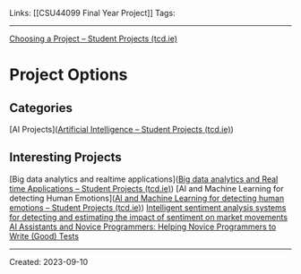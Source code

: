 Links: [[CSU44099 Final Year Project]]
Tags:
___

[Choosing a Project – Student Projects (tcd.ie)](https://projects.scss.tcd.ie/information-for-students/choosing-a-project/)
# Project Options
## Categories
[AI Projects]([Artificial Intelligence – Student Projects (tcd.ie)](https://projects.scss.tcd.ie/subject_area/artificial-intelligence/))
## Interesting Projects
[Big data analytics and realtime applications]([Big data analytics and Real time Applications – Student Projects (tcd.ie)](https://projects.scss.tcd.ie/project/big-data-analytics-and-real-time-applications/))
[AI and Machine Learning for detecting Human Emotions]([AI and Machine Learning for detecting human emotions – Student Projects (tcd.ie)](https://projects.scss.tcd.ie/project/ai-and-machine-learning-for-detecting-human-emotions/))
[Intelligent sentiment analysis systems for detecting and estimating the impact of sentiment on market movements](https://projects.scss.tcd.ie/project/intelligent-sentiment-analysis-systems-for-detecting-and-estimating-the-impact-of-sentiment-on-market-movements/)
[AI Assistants and Novice Programmers: Helping Novice Programmers to Write (Good) Tests](https://projects.scss.tcd.ie/project/ai-assistants-and-novice-programmers-helping-novice-programmers-to-write-good-tests/)

___
Created: 2023-09-10

